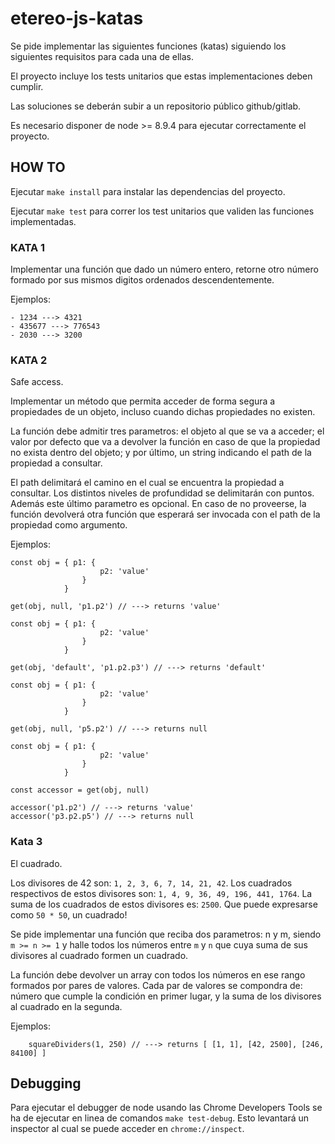 # etereo-js-katas

Se pide implementar las siguientes funciones (katas) siguiendo los siguientes requisitos para cada una de ellas.

El proyecto incluye los tests unitarios que estas implementaciones deben cumplir.

Las soluciones se deberán subir a un repositorio público github/gitlab.

Es necesario disponer de node >= 8.9.4 para ejecutar correctamente el proyecto.

## HOW TO

Ejecutar `make install` para instalar las dependencias del proyecto.

Ejecutar `make test` para correr los test unitarios que validen las funciones implementadas.

### KATA 1

Implementar una función que dado un número entero, retorne otro número formado por sus mismos digitos ordenados descendentemente.

Ejemplos:

    - 1234 ---> 4321
    - 435677 ---> 776543
    - 2030 ---> 3200

### KATA 2

Safe access.

Implementar un método que permita acceder de forma segura a propiedades de un objeto, incluso cuando dichas propiedades no existen.

La función debe admitir tres parametros: el objeto al que se va a acceder; el valor por defecto que va a devolver la función en caso de que la propiedad no exista dentro del objeto; y por último, un string indicando el path de la propiedad a consultar.

El path delimitará el camino en el cual se encuentra la propiedad a consultar. Los distintos niveles de profundidad se delimitarán con puntos.
Además este último parametro es opcional. En caso de no proveerse, la función devolverá otra función que esperará ser invocada con el path de la propiedad como argumento.

Ejemplos:

```javascript=
const obj = { p1: {
                    p2: 'value'
                }
            }

get(obj, null, 'p1.p2') // ---> returns 'value'
```

```javascript=
const obj = { p1: {
                    p2: 'value'
                }
            }

get(obj, 'default', 'p1.p2.p3') // ---> returns 'default'
```

```javascript=
const obj = { p1: {
                    p2: 'value'
                }
            }

get(obj, null, 'p5.p2') // ---> returns null
```

```javascript=
const obj = { p1: {
                    p2: 'value'
                }
            }

const accessor = get(obj, null)

accessor('p1.p2') // ---> returns 'value'
accessor('p3.p2.p5') // ---> returns null
```

### Kata 3

El cuadrado.

Los divisores de 42 son: `1, 2, 3, 6, 7, 14, 21, 42`. Los cuadrados respectivos de estos divisores son: `1, 4, 9, 36, 49, 196, 441, 1764`. La suma de los cuadrados de estos divisores es: `2500`. Que puede expresarse como `50 * 50`, un cuadrado!

Se pide implementar una función que reciba dos parametros: n y m, siendo `m >= n >= 1` y halle todos los números entre `m` y `n` que cuya suma de sus divisores al cuadrado formen un cuadrado.

La función debe devolver un array con todos los números en ese rango formados por pares de valores. Cada par de valores se compondra de: número que cumple la condición en primer lugar, y la suma de los divisores al cuadrado en la segunda.

Ejemplos:

```javascript=
    squareDividers(1, 250) // ---> returns [ [1, 1], [42, 2500], [246, 84100] ]

```

## Debugging

Para ejecutar el debugger de node usando las Chrome Developers Tools se ha de ejecutar en linea de comandos `make test-debug`.
Esto levantará un inspector al cual se puede acceder en `chrome://inspect`.